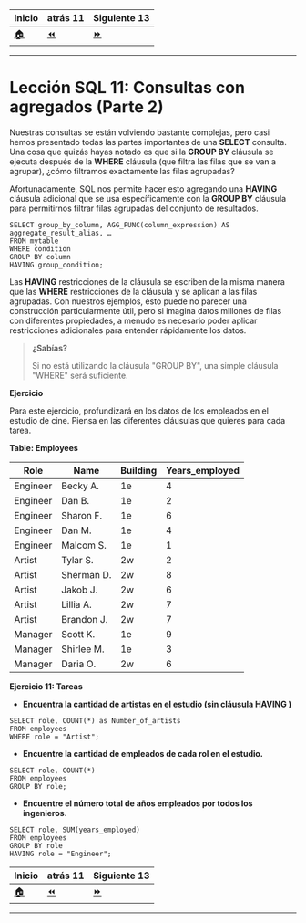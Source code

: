 | **Inicio**            | **atrás 11**                     | **Siguiente 13**              |
| --------------------- | -------------------------------- | ----------------------------- |
| [🏠](../../README.md) | [⏪](./11_consultas_agregado.md) | [⏩](./13_orden_ejecucion.md) |

---

# **Lección SQL 11: Consultas con agregados (Parte 2)**

Nuestras consultas se están volviendo bastante complejas, pero casi hemos presentado todas las partes importantes de una **SELECT** consulta. Una cosa que quizás hayas notado es que si la **GROUP BY** cláusula se ejecuta después de la **WHERE** cláusula (que filtra las filas que se van a agrupar), ¿cómo filtramos exactamente las filas agrupadas?

Afortunadamente, SQL nos permite hacer esto agregando una **HAVING** cláusula adicional que se usa específicamente con la **GROUP BY** cláusula para permitirnos filtrar filas agrupadas del conjunto de resultados.

```
SELECT group_by_column, AGG_FUNC(column_expression) AS aggregate_result_alias, …
FROM mytable
WHERE condition
GROUP BY column
HAVING group_condition;
```

Las **HAVING** restricciones de la cláusula se escriben de la misma manera que las **WHERE** restricciones de la cláusula y se aplican a las filas agrupadas. Con nuestros ejemplos, esto puede no parecer una construcción particularmente útil, pero si imagina datos millones de filas con diferentes propiedades, a menudo es necesario poder aplicar restricciones adicionales para entender rápidamente los datos.

> **¿Sabías?**
>
> Si no está utilizando la cláusula "GROUP BY", una simple cláusula "WHERE" será suficiente.

**Ejercicio**

Para este ejercicio, profundizará en los datos de los empleados en el estudio de cine. Piensa en las diferentes cláusulas que quieres para cada tarea.

**Table: Employees**

| **Role** | **Name**   | **Building** | **Years_employed** |
| -------- | ---------- | ------------ | ------------------ |
| Engineer | Becky A.   | 1e           | 4                  |
| Engineer | Dan B.     | 1e           | 2                  |
| Engineer | Sharon F.  | 1e           | 6                  |
| Engineer | Dan M.     | 1e           | 4                  |
| Engineer | Malcom S.  | 1e           | 1                  |
| Artist   | Tylar S.   | 2w           | 2                  |
| Artist   | Sherman D. | 2w           | 8                  |
| Artist   | Jakob J.   | 2w           | 6                  |
| Artist   | Lillia A.  | 2w           | 7                  |
| Artist   | Brandon J. | 2w           | 7                  |
| Manager  | Scott K.   | 1e           | 9                  |
| Manager  | Shirlee M. | 1e           | 3                  |
| Manager  | Daria O.   | 2w           | 6                  |

**Ejercicio 11: Tareas**

- **Encuentra la cantidad de artistas en el estudio (sin cláusula HAVING )**

```
SELECT role, COUNT(*) as Number_of_artists
FROM employees
WHERE role = "Artist";
```

- **Encuentre la cantidad de empleados de cada rol en el estudio.**

```
SELECT role, COUNT(*)
FROM employees
GROUP BY role;
```

- **Encuentre el número total de años empleados por todos los ingenieros.**

```
SELECT role, SUM(years_employed)
FROM employees
GROUP BY role
HAVING role = "Engineer";
```

| **Inicio**            | **atrás 11**                     | **Siguiente 13**              |
| --------------------- | -------------------------------- | ----------------------------- |
| [🏠](../../README.md) | [⏪](./11_consultas_agregado.md) | [⏩](./13_orden_ejecucion.md) |

---
